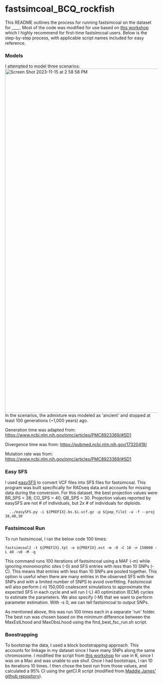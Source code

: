 # fastsimcoal_BCQ_rockfish
This README outlines the process for running fastsimcoal on the dataset for ____. Most of the code was modified for use based on [this workshop](https://speciationgenomics.github.io/fastsimcoal2/) which I highly recommend for first-time fastsimcoal users. Below is the step-by-step process, with applicable script names included for easy reference. 

### Models
I attempted to model three scenarios: 
<img width="1133" alt="Screen Shot 2023-11-15 at 2 58 58 PM" src="https://github.com/anita-wray/fastsimcoal_BCQ_rockfish/assets/82060951/9615931f-cba4-4965-8c12-93757822c859">
In the scenarios, the admixture was modeled as 'ancient' and stopped at least 100 generations (~1,000 years) ago.

Generation time was adapted from: https://www.ncbi.nlm.nih.gov/pmc/articles/PMC8923369/#SD1

Divergence time was from: https://pubmed.ncbi.nlm.nih.gov/17320419/

Mutation rate was from: https://www.ncbi.nlm.nih.gov/pmc/articles/PMC8923369/#SD1

### Easy SFS
I used [easySFS](https://github.com/isaacovercast/easySFS) to convert VCF files into SFS files for fastsimcoal. This program was built specifically for RADseq data and accounts for missing data during the conversion. For this dataset, the best projection values were BR_SPS = 38; CO_SPS =  40; QB_SPS = 30. Projection values reported by easySFS are not # of individuals, but 2x # of individuals for diploids. 

```  ../easySFS.py -i ${PREFIX}.bs.$i.vcf.gz -p ${pop_file} -a -f --proj 38,40,30```

### Fastsimcoal Run
To run fastsimcoal, I ran the below code 100 times:

```fastsimcoal2 -t ${PREFIX}.tpl -e ${PREFIX}.est -m -0 -C 10 -n 150000 -L 40 -s0 -M -q```

This command runs 100 iterations of fastsimcoal using a MAF (-m) while ignoring monomorphic sites (-0) and SFS entries with less than 10 SNPs (-C). This means that entries with less than 10 SNPs are pooled together. This option is useful when there are many entries in the observed SFS with few SNPs and with a limited number of SNPS to avoid overfitting. Fastsimcoal will also perform (-n) 150,000 coalescent simulations to approximate the expected SFS in each cycle and will run (-L) 40 optimization (ECM) cycles to estimate the parameters. We also specify (-M) that we want to perform parameter estimation. With -s 0, we can tell fastsimcoal to output SNPs.

As mentioned above, this was run 100 times each in a separate 'run' folder. The best run was chosen based on the minimum difference between the MaxEstLhood	and MaxObsLhood using the find_best_fsc_run.sh script.

### Boostrapping
To bootstrap the data, I used a block bootstrapping approach. This accounts for linkage in my dataset since I have many SNPs along the same chromosome. I modified the script from [this workshop](https://speciationgenomics.github.io/fastsimcoal2/) for use in R, since I was on a Mac and was unable to use shuf. Once I had bootstraps, I ran 10 bs iterations 10 times. I then chose the best run from those values, and calculated a 95% CI using the getCI.R script (modified from [Maddie James' github repository](https://github.com/OB-lab/James_et_al._2021-MBE/tree/master)). 

